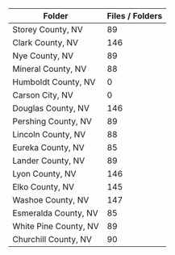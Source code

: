 | Folder                |   Files / Folders |
|-----------------------|-------------------|
| Storey County, NV     |                89 |
| Clark County, NV      |               146 |
| Nye County, NV        |                89 |
| Mineral County, NV    |                88 |
| Humboldt County, NV   |                 0 |
| Carson City, NV       |                 0 |
| Douglas County, NV    |               146 |
| Pershing County, NV   |                89 |
| Lincoln County, NV    |                88 |
| Eureka County, NV     |                85 |
| Lander County, NV     |                89 |
| Lyon County, NV       |               146 |
| Elko County, NV       |               145 |
| Washoe County, NV     |               147 |
| Esmeralda County, NV  |                85 |
| White Pine County, NV |                89 |
| Churchill County, NV  |                90 |